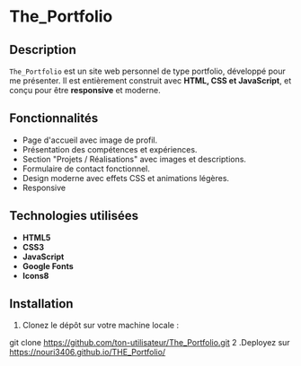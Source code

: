 # The_Portfolio

## Description
`The_Portfolio` est un site web personnel de type portfolio, développé pour me présenter. Il est entièrement construit avec **HTML, CSS et JavaScript**, et conçu pour être **responsive** et moderne.

## Fonctionnalités
- Page d'accueil avec image de profil.
- Présentation des compétences et expériences.
- Section "Projets / Réalisations" avec images et descriptions.
- Formulaire de contact fonctionnel.
- Design moderne avec effets CSS et animations légères.
- Responsive 

## Technologies utilisées
- **HTML5**
- **CSS3** 
- **JavaScript** 
- **Google Fonts**
- **Icons8**

## Installation
1. Clonez le dépôt sur votre machine locale :

git clone https://github.com/ton-utilisateur/The_Portfolio.git
2 .Deployez sur https://nouri3406.github.io/THE_Portfolio/
